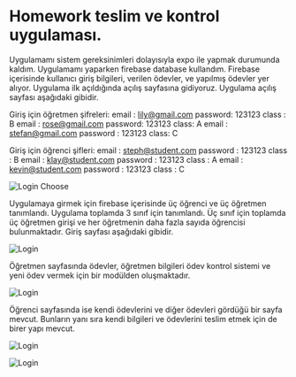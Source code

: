 # Homework teslim ve kontrol uygulaması.

Uygulamamı sistem gereksinimleri dolayısıyla expo ile yapmak durumunda kaldım. Uygulamamı yaparken firebase database kullandım. Firebase içerisinde kullanıcı giriş bilgileri, verilen ödevler, ve yapılmış ödevler yer alıyor. Uygulama ilk açıldığında açılış sayfasına gidiyoruz. Uygulama açılış sayfası aşağıdaki gibidir.

Giriş için öğretmen şifreleri:
email : lily@gmail.com  password: 123123  class : B
email : rose@gmail.com  password: 123123  class: A
email : stefan@gmail.com  password : 123123 class: C
 
Giriş için öğrenci şifleri:
email : steph@student.com password : 123123 class : B
email : klay@student.com password : 123123  class : A
email : kevin@student.com password : 123123   class : C

![Login Choose](https://github.com/muratcanyusufoglu/Smartface/blob/main/src/Components/photos/IMG_6325.PNG)


Uygulamaya girmek için firebase içerisinde üç öğrenci ve üç öğretmen tanımlandı. Uygulama toplamda 3 sınıf için tanımlandı. Üç sınıf için toplamda üç öğretmen girişi ve her öğretmenin daha fazla sayıda öğrencisi bulunmaktadır. Giriş sayfası aşağıdaki gibidir.

![Login](https://github.com/muratcanyusufoglu/Smartface/blob/main/src/Components/photos/IMG_6326.PNG)

Öğretmen sayfasında ödevler, öğretmen bilgileri ödev kontrol sistemi ve yeni ödev vermek için bir modülden oluşmaktadır.

![Login](https://github.com/muratcanyusufoglu/Smartface/blob/main/src/Components/photos/IMG_6329.PNG)

Öğrenci sayfasında ise kendi ödevlerini ve diğer ödevleri gördüğü bir sayfa mevcut. Bunların yanı sıra kendi bilgileri ve ödevlerini teslim etmek için de birer yapı mevcut. 

![Login](https://github.com/muratcanyusufoglu/Smartface/blob/main/src/Components/photos/IMG_6332.PNG)

![Login](https://github.com/muratcanyusufoglu/Smartface/blob/main/src/Components/photos/IMG_6333%203.PNG)






